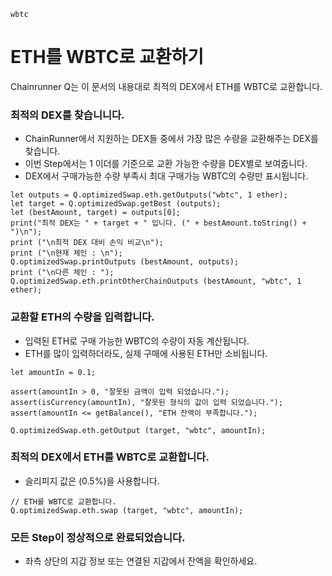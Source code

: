 ```meta-Currency
wbtc
```

# ETH를 WBTC로 교환하기

Chainrunner Q는 이 문서의 내용대로 최적의 DEX에서 ETH를 WBTC로 교환합니다.

### 최적의 DEX를 찾습니니다.

- ChainRunner에서 지원하는 DEX들 중에서 가장 많은 수량을 교환해주는 DEX를 찾습니다.
- 이번 Step에서는 1 이더를 기준으로 교환 가능한 수량을 DEX별로 보여줍니다.
- DEX에서 구매가능한 수량 부족시 최대 구매가능 WBTC의 수량만 표시됩니다.

```output-Dynamic
let outputs = Q.optimizedSwap.eth.getOutputs("wbtc", 1 ether);
let target = Q.optimizedSwap.getBest (outputs);
let (bestAmount, target) = outputs[0];
print("최적 DEX는 " + target + " 입니다. (" + bestAmount.toString() + ")\n");
print ("\n최적 DEX 대비 손익 비교\n");
print ("\n현재 체인 : \n");
Q.optimizedSwap.printOutputs (bestAmount, outputs);
print ("\n다른 체인 : ");
Q.optimizedSwap.eth.printOtherChainOutputs (bestAmount, "wbtc", 1 ether);
```

### 교환할 ETH의 수량을 입력합니다.

- 입력된 ETH로 구매 가능한 WBTC의 수량이 자동 계산됩니다.
- ETH를 많이 입력하더라도, 실제 구매에 사용된 ETH만 소비됩니다.

```input-Dynamic ETH
let amountIn = 0.1;
```

```input-Verify
assert(amountIn > 0, "잘못된 금액이 입력 되었습니다.");
assert(isCurrency(amountIn), "잘못된 형식의 값이 입력 되었습니다.");
assert(amountIn <= getBalance(), "ETH 잔액이 부족합니다.");
```

```output-Dynamic WBTC
Q.optimizedSwap.eth.getOutput (target, "wbtc", amountIn);
```

### 최적의 DEX에서 ETH를 WBTC로 교환합니다.

- 슬리피지 값은 (0.5%)을 사용합니다.

```taster
// ETH를 WBTC로 교환합니다.
Q.optimizedSwap.eth.swap (target, "wbtc", amountIn);
```

### 모든 Step이 정상적으로 완료되었습니다.

- 좌측 상단의 지갑 정보 또는 연결된 지갑에서 잔액을 확인하세요.

